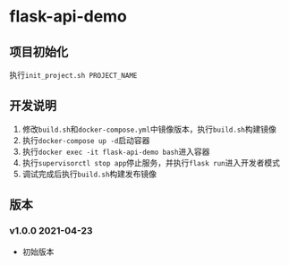 # flask-api-demo

## 项目初始化

执行`init_project.sh PROJECT_NAME`

## 开发说明

1. 修改`build.sh`和`docker-compose.yml`中镜像版本，执行`build.sh`构建镜像
2. 执行`docker-compose up -d`启动容器
3. 执行`docker exec -it flask-api-demo bash`进入容器
4. 执行`supervisorctl stop app`停止服务，并执行`flask run`进入开发者模式
5. 调试完成后执行`build.sh`构建发布镜像

## 版本

### v1.0.0 2021-04-23

- 初始版本